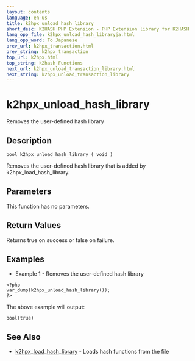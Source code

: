 ```yaml
---
layout: contents
language: en-us
title: k2hpx_unload_hash_library
short_desc: K2HASH PHP Extension - PHP Extension library for K2HASH
lang_opp_file: k2hpx_unload_hash_libraryja.html
lang_opp_word: To Japanese
prev_url: k2hpx_transaction.html
prev_string: k2hpx_transaction
top_url: k2hpx.html
top_string: k2hash Functions
next_url: k2hpx_unload_transaction_library.html
next_string: k2hpx_unload_transaction_library
---
```


# k2hpx_unload_hash_library
Removes the user-defined hash library

## Description

```
bool k2hpx_unload_hash_library ( void )
```

Removes the user-defined hash library that is added by k2hpx_load_hash_library. 

## Parameters
This function has no parameters.

## Return Values
Returns true on success or false on failure. 

## Examples
- Example 1 - Removes the user-defined hash library

```
<?php
var_dump(k2hpx_unload_hash_library());
?>
```

The above example will output:

```
bool(true)
```


## See Also
- [k2hpx_load_hash_library](k2hpx_load_hash_library.html) - Loads hash functions from the file
